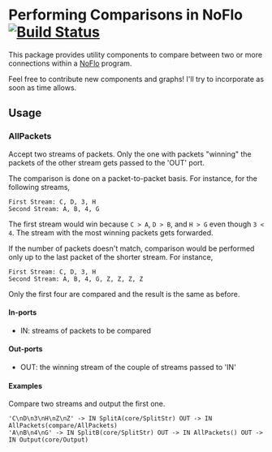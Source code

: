 Performing Comparisons in NoFlo [![Build Status](https://secure.travis-ci.org/kenhkan/noflo-compare.png?branch=master)](https://travis-ci.org/kenhkan/noflo-compare)
===============================

This package provides utility components to compare between two or more
connections within a [NoFlo](http://noflojs.org/) program.

Feel free to contribute new components and graphs! I'll try to
incorporate as soon as time allows.


Usage
-------------------------------

### AllPackets ###

Accept two streams of packets. Only the one with packets "winning" the
packets of the other stream gets passed to the 'OUT' port.

The comparison is done on a packet-to-packet basis. For instance, for
the following streams,

    First Stream: C, D, 3, H
    Second Stream: A, B, 4, G

The first stream would win because `C > A`, `D > B`, and `H > G` even
though `3 < 4`. The stream with the most winning packets gets forwarded.

If the number of packets doesn't match, comparison would be performed
only up to the last packet of the shorter stream. For instance,

    First Stream: C, D, 3, H
    Second Stream: A, B, 4, G, Z, Z, Z, Z

Only the first four are compared and the result is the same as before.

#### In-ports

  * IN: streams of packets to be compared

#### Out-ports

  * OUT: the winning stream of the couple of streams passed to 'IN'

#### Examples

Compare two streams and output the first one.

    'C\nD\n3\nH\nZ\nZ' -> IN SplitA(core/SplitStr) OUT -> IN AllPackets(compare/AllPackets)
    'A\nB\n4\nG' -> IN SplitB(core/SplitStr) OUT -> IN AllPackets() OUT -> IN Output(core/Output)
